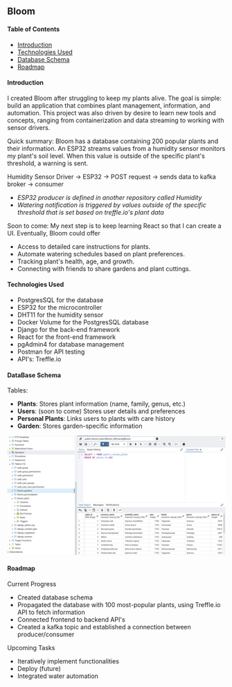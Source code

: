 ## Bloom
#### Table of Contents
- [Introduction](#introduction)
- [Technologies Used](#technologies-used)
- [Database Schema](#database-schema)
- [Roadmap](#roadmap)

#### Introduction

I created Bloom after struggling to keep my plants alive. The goal is simple: build an application that combines plant management, information, and automation. This project was also driven by desire to learn new tools and concepts, ranging from containerization and data streaming to working with sensor drivers. 

Quick summary: 
Bloom has a database containing 200 popular plants and their information. An ESP32 streams values from a humidity sensor monitors my plant's soil level. When this value is outside of the specific plant's threshold, a warning is sent. 

Humidity Sensor Driver -> ESP32 ->  POST request -> sends data to kafka broker ->  consumer 

- *ESP32 producer is defined in another repository called Humidity* 
- *Watering notification is triggered by values outside of the specific threshold that is set based on treffle.io's plant data*

Soon to come:
My next step is to keep learning React so that I can create a UI.
Eventually, Bloom could offer
- Access to detailed care instructions for plants.
- Automate watering schedules based on plant preferences.
- Tracking plant's health, age, and growth.
- Connecting with friends to share gardens and plant cuttings.


#### Technologies Used
- PostgresSQL for the database 
- ESP32 for the microcontroller 
- DHT11 for the humidity sensor
- Docker Volume for the PostgresSQL database
- Django for the back-end framework 
- React for the front-end framework
- pgAdmin4 for database management 
- Postman for API testing 
- API's: Treffle.io  

#### DataBase Schema

Tables:
- **Plants**: Stores plant information (name, family, genus, etc.)
- **Users**: (soon to come) Stores user details and preferences
- **Personal Plants**: Links users to plants with care history
- **Garden**: Stores garden-specific information

![databaseSnapshot](images/pgSnapshot.png)


#### Roadmap 

Current Progress
- Created database schema
- Propagated the database with 100 most-popular plants, using Treffle.io API to fetch information
- Connected frontend to backend API's
- Created a kafka topic and established a connection between producer/consumer

Upcoming Tasks
- Iteratively implement functionalities
- Deploy (future)
- Integrated water automation 